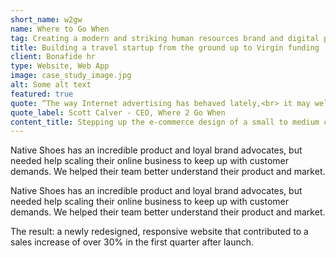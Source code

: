 ```yaml
---
short_name: w2gw
name: Where to Go When
tag: Creating a modern and striking human resources brand and digital platform from conception to open business.
title: Building a travel startup from the ground up to Virgin funding
client: Bonafide hr
type: Website, Web App
image: case_study_image.jpg
alt: Some alt text
featured: true
quote: “The way Internet advertising has behaved lately,<br> it may well take 50 years to get there.”
quote_label: Scott Calver - CEO, Where 2 Go When
content_title: Stepping up the e-commerce design of a small to medium company.
---
```

<p class="mb-4">Native Shoes has an incredible product and loyal brand advocates, but needed help scaling their online business to keep up with customer demands. We helped their team better understand their product and market.</p>
<p class="mb-4">Native Shoes has an incredible product and loyal brand advocates, but needed help scaling their online business to keep up with customer demands. We helped their team better understand their product and market.</p>
<p>The result: a newly redesigned, responsive website that contributed to a sales increase of over 30% in the first quarter after launch.</p>
